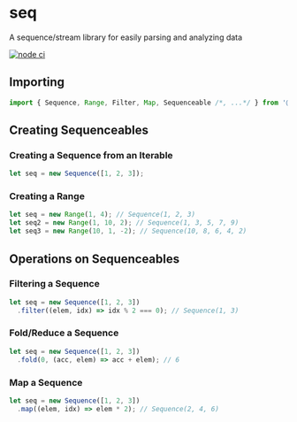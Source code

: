 # seq

A sequence/stream library for easily parsing and analyzing data

[![node ci](https://github.com/Ajetski/seq/actions/workflows/node-ci.yml/badge.svg)](https://github.com/Ajetski/seq/actions/workflows/node-ci.yml)


## Importing
```ts
import { Sequence, Range, Filter, Map, Sequenceable /*, ...*/ } from '@ajetski/seq';
```

## Creating Sequenceables

### Creating a Sequence from an Iterable
```ts
let seq = new Sequence([1, 2, 3]);
```

### Creating a Range
```ts
let seq = new Range(1, 4); // Sequence(1, 2, 3)
let seq2 = new Range(1, 10, 2); // Sequence(1, 3, 5, 7, 9)
let seq3 = new Range(10, 1, -2); // Sequence(10, 8, 6, 4, 2)
```

## Operations on Sequenceables

### Filtering a Sequence
```ts
let seq = new Sequence([1, 2, 3])
  .filter((elem, idx) => idx % 2 === 0); // Sequence(1, 3)
```

### Fold/Reduce a Sequence
```ts
let seq = new Sequence([1, 2, 3])
  .fold(0, (acc, elem) => acc + elem); // 6
```

### Map a Sequence
```ts
let seq = new Sequence([1, 2, 3])
  .map((elem, idx) => elem * 2); // Sequence(2, 4, 6)
```

